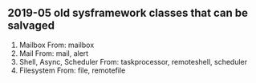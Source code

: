
## 2019-05 old sysframework classes that can be salvaged

1. Mailbox
  From: mailbox
1. Mail
  From: mail, alert
1. Shell, Async, Scheduler
  From: taskprocessor, remoteshell, scheduler
1. Filesystem
  From: file, remotefile
